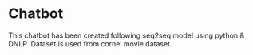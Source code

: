 # Chatbot
This chatbot has been created following seq2seq model using python & DNLP.
Dataset is used from cornel movie dataset.
